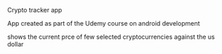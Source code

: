 Crypto tracker app

App created as part of the Udemy course on android development

shows the current prce of few selected cryptocurrencies against the us dollar